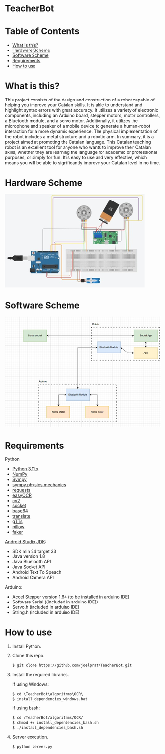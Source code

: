 # TeacherBot

# Table of Contents
  * [What is this?](#what-is-this)
  * [Hardware Scheme](#hardware-scheme)
  * [Software Scheme](#software-scheme)
  * [Requirements](#requirements)
  * [How to use](#how-to-use)

# What is this?

This project consists of the design and construction of a robot capable of helping you improve your Catalan skills. It is able to understand and highlight syntax errors with great accuracy. 
It utilizes a variety of electronic components, including an Arduino board, stepper motors, motor controllers, a Bluetooth module, and a servo motor. Additionally, it utilizes the microphone and speaker of a mobile device to generate a human-robot interaction for a more dynamic experience. The physical implementation of the robot includes a metal structure and a robotic arm. In summary, it is a project aimed at promoting the Catalan language. 
This Catalan teaching robot is an excellent tool for anyone who wants to improve their Catalan skills, whether they are learning the language for academic or professional purposes, or simply for fun. It is easy to use and very effective, which means you will be able to significantly improve your Catalan level in no time.

# Hardware Scheme
![image](https://github.com/joelprat/TeacherBot/blob/main/Scheme%20HW.jpg)

# Software Scheme
![image](https://github.com/joelprat/TeacherBot/blob/main/Scheme%20SW.jpg)

# Requirements

Python
 - [Python 3.11.x](https://www.python.org/)
 - [NumPy](https://numpy.org/)
 - [Sympy](https://www.sympy.org/)
 - [sympy.physics.mechanics](https://docs.sympy.org/latest/modules/physics/mechanics/index.html)
 - [requests](https://pypi.org/project/requests/)
 - [easyOCR](https://pypi.org/project/easyocr/)
 - [cv2](https://pypi.org/project/opencv-python/)
 - [socket](https://docs.python.org/3/library/socket.html)
 - [base64](https://docs.python.org/es/3/library/base64.html)
 - [translate](https://pypi.org/project/translate/)
 - [gTTs](https://pypi.org/project/gTTS/)
 - [pillow](https://pypi.org/project/Pillow/)
 - [faker](https://pypi.org/project/Faker/0.7.4/)

[Android Studio JDK](https://developer.android.com/studio):
 - SDK min 24 target 33
 - Java version 1.8
 - Java Bluetooth API
 - Java Socket API
 - Android Text To Speach
 - Android Camera API

Arduino:
 - Accel Stepper version 1.64 (to be installed in arduino IDE)
 - Software Serial ((included in arduino IDE))
 - Servo.h (included in arduino IDE)
 - String.h (included in arduino IDE)

# How to use

1. Install Python.

2. Clone this repo.

    ```
    $ git clone https://github.com/joelprat/TeacherBot.git
    ```
    
3. Install the required libraries.

   If using Windows:
   
     ```
     $ cd \TeacherBot\algorithms\OCR\
     $ install_dependencies_windows.bat
     ```
     
   If using bash:
   
    ```
    $ cd /TeacherBot/algorithms/OCR/
    $ chmod +x install_dependencies_bash.sh
    $ ./install_dependencies_bash.sh
    ```

4.  Server execution.

    ```
    $ python server.py
    ```
